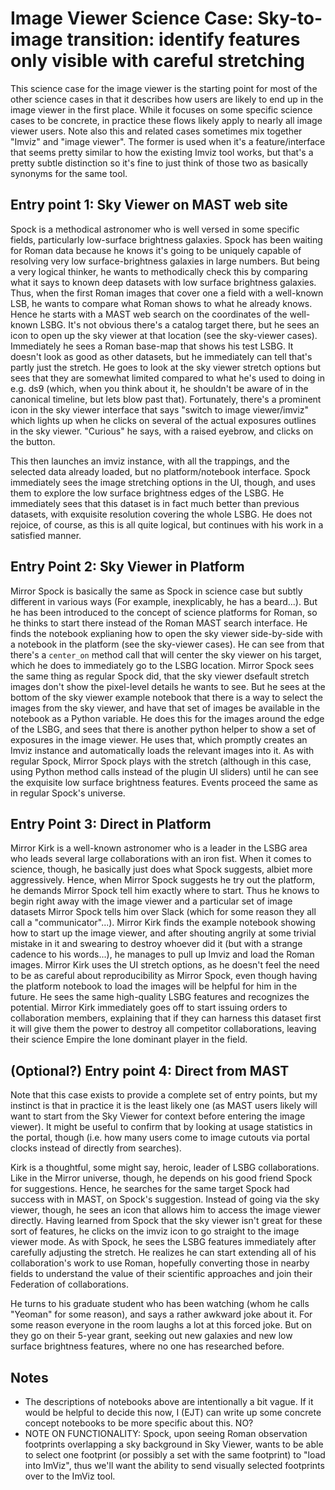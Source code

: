 # Image Viewer Science Case: Sky-to-image transition: identify features only visible with careful stretching

This science case for the image viewer is the starting point for most of the other science  cases in that it describes how users are likely to end up in the image viewer in the first place.  While it focuses on some specific science cases to be concrete, in practice these flows likely apply to nearly all image viewer users. Note also this and related cases sometimes mix together "Imviz" and "image viewer".  The former is used when it's a feature/interface that seems pretty similar to how the existing Imviz tool works, but that's a pretty subtle distinction so it's fine to just think of those two as basically synonyms for the same tool.


## Entry point 1: Sky Viewer on MAST web site

Spock is a methodical astronomer who is well versed in some specific fields, particularly low-surface brightness galaxies.  Spock has been waiting for Roman data because he knows it's going to be uniquely capable of resolving very low surface-brightness galaxies in large numbers. But being a very logical thinker, he wants to methodically check this by comparing what it says to known deep datasets with low surface brightness galaxies.  Thus, when the first Roman images that cover one a field with a well-known LSB, he wants to compare what Roman shows to what he already knows. Hence he starts with a MAST web search on the coordinates of the well-known LSBG. It's not obvious there's a catalog target there, but he sees an icon to open up the sky viewer at that location (see the sky-viewer cases). Immediately he sees a Roman base-map that shows his test LSBG.  It doesn't look as good as other datasets, but he immediately can tell that's partly just the stretch.  He goes to look at the sky viewer stretch options but sees that they are somewhat limited compared to what he's used to doing in e.g. ds9 (which, when you think about it, he shouldn't be aware of in the canonical timeline, but lets blow past that).  Fortunately, there's a prominent icon in the sky viewer interface that says "switch to image viewer/imviz" which lights up when he clicks on several of the actual exposures outlines in the sky viewer.  "Curious" he says, with a  raised eyebrow, and clicks on the button.

This then launches an imviz instance, with all the trappings, and the selected data already loaded, but no platform/notebook interface. Spock immediately sees the image stretching options in the UI, though, and uses them to explore the low surface brightness edges of the LSBG. He immediately sees that this dataset is in fact much better than previous datasets, with exquisite resolution covering the whole LSBG.  He does not rejoice, of course, as this is all quite logical, but continues with his work in a satisfied manner.

## Entry Point 2: Sky Viewer in Platform

Mirror Spock is basically the same as Spock in science case but subtly different in various ways (For example, inexplicably, he has a beard...). But he has been introduced to the concept of science platforms for Roman, so he thinks to start there instead of the Roman MAST search interface.  He finds the notebook explianing how to open the sky viewer side-by-side with a notebook in the platform (see the sky-viewer cases).  He can see from that there's a `center_on` method call that will center the sky viewer on his target, which he does to immediately go to the LSBG location. Mirror Spock sees the same thing as regular Spock did, that the sky viewer dsefault stretch images don't show the pixel-level details he wants to see. But he sees at the bottom of the sky viewer example notebook that there is a way to select the images from the sky viewer, and have that set of images be available in the notebook as a Python variable. He does this for the images around the edge of the LSBG, and sees that there is another python helper to show a set of exposures in the image viewer.  He uses that, which promptly creates an Imviz instance and automatically loads the relevant images into it.  As with regular Spock, Mirror Spock plays with the stretch (although in this case, using Python method calls instead of the plugin UI sliders) until he can see the exquisite low surface brightness features. Events proceed the same as in regular Spock's universe.

## Entry Point 3: Direct in Platform 

Mirror Kirk is a well-known astronomer who is a leader in the LSBG area who leads several large collaborations with an iron fist.  When it comes to science, though, he basically just does what Spock suggests, albiet more aggressively.  Hence, when Mirror Spock suggests he try out the platform, he demands Mirror Spock tell him exactly where to start.  Thus he knows to begin right away with the image viewer and a particular set of image datasets Mirror Spock tells him over Slack (which for some reason they all call a "communicator"...).  Mirror Kirk finds the example notebook showing how to start up the image viewer, and after shouting angrily at some trivial mistake in it and swearing to destroy whoever did it (but with a strange cadence to his words...),  he manages to pull up Imviz and load the Roman images. Mirror Kirk uses the UI stretch options, as he doesn't feel the need to be as careful about reproducibility as Mirror Spock, even though having the platform notebook to load the images will be helpful for him in the future.  He sees the same high-quality LSBG features and recognizes the potential. Mirror Kirk immediately goes off to start issuing orders to collaboration members, explaining that if they can harness this dataset first it will give them the power to destroy all competitor collaborations, leaving their science Empire the lone dominant player in the field.

## (Optional?) Entry point 4: Direct from MAST

Note that this case exists to provide a complete set of entry points, but my instinct is that in practice it is the least likely one (as MAST users likely will want to start from the Sky Viewer for context before entering the image viewer). It might be useful to confirm that by looking at usage statistics in the portal, though (i.e. how many users come to image cutouts via portal clocks instead of directly from searches).

Kirk is a thoughtful, some might say, heroic, leader of LSBG collaborations.  Like in the Mirror universe, though, he depends on his good friend Spock for suggestions. Hence, he searches for the same target Spock had success with in MAST, on Spock's suggestion.  Instead of going via the sky viewer, though, he sees an icon that allows him to access the image viewer directly.  Having learned from Spock that the sky viewer isn't great for these sort of features, he clicks on the imviz icon to go straight to the image viewer mode. As with Spock, he sees the LSBG features immediately after carefully adjusting the stretch.  He realizes he can start extending all of his collaboration's work to use Roman, hopefully converting those in nearby fields to understand the value of their scientific approaches and join their Federation of collaborations.  

He turns to his graduate student who has been watching (whom he calls "Yeoman" for some reason), and says a rather awkward joke about it.  For some reason everyone in the room laughs a lot at this forced joke.  But on they go on their 5-year grant, seeking out new galaxies and new low surface brightness features, where no one has researched before.


## Notes

* The descriptions of notebooks above are intentionally a bit vague.  If it would be helpful to decide this now, I (EJT) can write up some concrete concept notebooks to be more specific about this. NO?
* NOTE ON FUNCTIONALITY: Spock, upon seeing Roman observation footprints overlapping a sky background in Sky Viewer, wants to be able to select one footprint (or possibly a set with the same footprint) to "load into ImViz", thus we'll want the ability to send visually selected footprints over to the ImViz tool.

